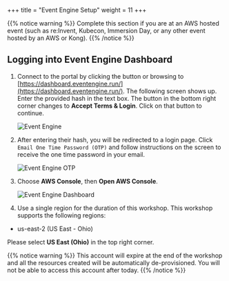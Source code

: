 +++
title = "Event Engine Setup"
weight = 11
+++

{{% notice warning %}}
Complete this section if you are at an AWS hosted event (such as re:Invent, Kubecon, Immersion Day, or any other event hosted by an AWS or Kong).
{{% /notice %}}

## Logging into Event Engine Dashboard

1. Connect to the portal by clicking the button or browsing to [https://dashboard.eventengine.run/](https://dashboard.eventengine.run/). The following screen shows up. Enter the provided hash in the text box. The button in the bottom right corner changes to **Accept Terms & Login**. Click on that button to continue.

   ![Event Engine](/images/setup/event-engine-initial-screen.png)

2. After entering their hash, you will be redirected to a login page. Click `Email One Time Password (OTP)` and follow instructions on the screen to receive the one time password in your email.

    ![Event Engine OTP](/images/setup/login_providers.png)

3. Choose **AWS Console**, then **Open AWS Console**.

    ![Event Engine Dashboard](/images/setup/event-engine-dashboard.png)

4. Use a single region for the duration of this workshop. This workshop supports the following regions:

* us-east-2 (US East - Ohio)

Please select **US East (Ohio)** in the top right corner.

{{% notice warning %}}
This account will expire at the end of the workshop and  all the resources created will be automatically de-provisioned. You will not be able to access this account after today.
{{% /notice %}}